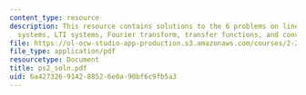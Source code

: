 ```yaml
---
content_type: resource
description: This resource contains solutions to the 6 problems on linear/time variant
  systems, LTI systems, Fourier transform, transfer functions, and convolution.
file: https://ol-ocw-studio-app-production.s3.amazonaws.com/courses/2-22-design-principles-for-ocean-vehicles-13-42-spring-2005/6a427326914288526e0a90bf6c9fb5a3_ps2_soln.pdf
file_type: application/pdf
resourcetype: Document
title: ps2_soln.pdf
uid: 6a427326-9142-8852-6e0a-90bf6c9fb5a3
---
```

